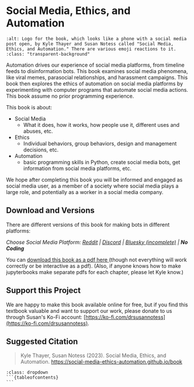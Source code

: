 # Social Media, Ethics, and Automation

```{image} logo.png
:alt: Logo for the book, which looks like a phone with a social media post open, by Kyle Thayer and Susan Notess called "Social Media, Ethics, and Automation." There are various emoji reactions to it.
:class: "transparent-background"
```

Automation drives our experience of social media platforms, from timeline feeds to disinformation bots. This book examines social media phenomena, like viral memes, parasocial relationships, and harassment campaigns. This book then explores the ethics of automation on social media platforms by experimenting with computer programs that automate social media actions. This book assume no prior programming experience.

This book is about:
- Social Media
  - What it does, how it works, how people use it, different uses and abuses, etc.
- Ethics
  - Individual behaviors, group behaviors, design and management decisions, etc.
- Automation
  - basic programming skills in Python, create social media bots, get information from social media platforms, etc.

We hope after completing this book you will be informed and engaged as social media user, as a member of a society where social media plays a large role, and potentially as a worker in a social media company.

## Download and Versions
There are different versions of this book for making bots in different platforms: 

_Choose Social Media Platform: <a href='../reddit/intro.html'>Reddit</a> | <a href='../discord/intro.html'>Discord</a> | <a href='../bsky/intro.html'>Bluesky (incomplete)</a> | __No Coding___

You can <a href='./social_media_ethics_automation_nocode.pdf'>download this book as a pdf here </a> (though not everything will work correctly or be interactive as a pdf). (Also, if anyone knows how to make jupyterbooks make separate pdfs for each chapter, please let Kyle know.)


## Support this Project
We are happy to make this book available online for free, but if you find this textbook valuable and want to support our work, please donate to us through Susan's Ko-Fi account: [https://ko-fi.com/drsusannotess](https://ko-fi.com/drsusannotess).

## Suggested Citation

> Kyle Thayer, Susan Notess (2023). Social Media, Ethics, and Automation. https://social-media-ethics-automation.github.io/book







````{admonition} Full Table of Contents
:class: dropdown
```{tableofcontents}
```
````
